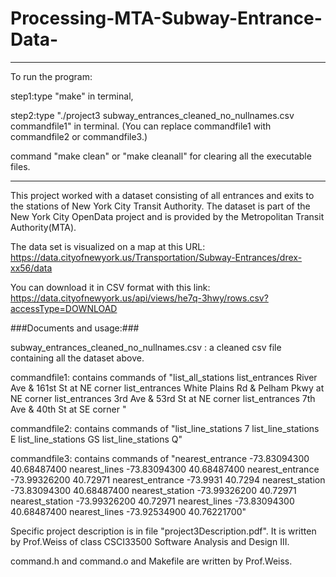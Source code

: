 # Processing-MTA-Subway-Entrance-Data-
*****************************************************************************************
To run the program: 

step1:type "make" in terminal, 

step2:type "./project3 subway_entrances_cleaned_no_nullnames.csv commandfile1" in terminal. 
(You can replace commandfile1 with commandfile2 or commandfile3.)

command "make clean" or "make cleanall" for clearing all the executable files. 
******************************************************************************************

This project worked with a dataset consisting of all entrances and exits to the stations of New York City Transit Authority. The dataset is part of the New York City OpenData project and is provided by the Metropolitan Transit Authority(MTA).

The data set is visualized on a map at this URL: https://data.cityofnewyork.us/Transportation/Subway-Entrances/drex-xx56/data 

You can download it in CSV format with this link: https://data.cityofnewyork.us/api/views/he7q-3hwy/rows.csv?accessType=DOWNLOAD

###Documents and usage:###

subway_entrances_cleaned_no_nullnames.csv : a cleaned csv file containing all the dataset above. 

commandfile1: contains commands of 
"list_all_stations
list_entrances River Ave & 161st St at NE corner
list_entrances White Plains Rd & Pelham Pkwy at NE corner
list_entrances  3rd Ave & 53rd St at NE corner
list_entrances  7th Ave & 40th St at SE corner
"

commandfile2: contains commands of 
"list_line_stations  7
list_line_stations  E
list_line_stations  GS
list_line_stations  Q"

commandfile3: contains commands of
"nearest_entrance   -73.83094300   40.68487400
nearest_lines       -73.83094300   40.68487400
nearest_entrance    -73.99326200 40.72971
nearest_entrance   -73.9931      40.7294
nearest_station   -73.83094300   40.68487400
nearest_station    -73.99326200 40.72971
nearest_station    -73.99326200 40.72971
nearest_lines    -73.83094300   40.68487400
nearest_lines     -73.92534900 40.76221700"

Specific project description is in file "project3Description.pdf". It is written by Prof.Weiss of class CSCI33500 Software Analysis and Design III. 

command.h and command.o and Makefile are written by Prof.Weiss. 




